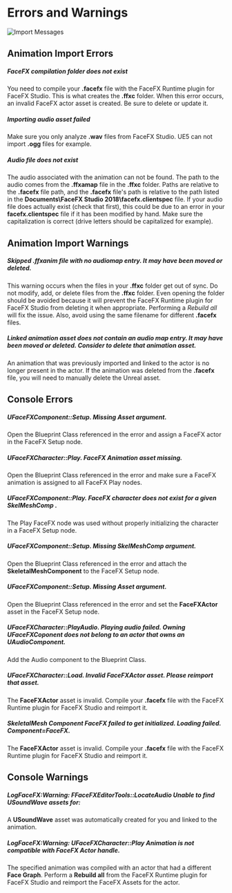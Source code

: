 Errors and Warnings
===================

![Import Messages](Images/ImportMessageDialog.png)

Animation Import Errors
-----------------------

##### FaceFX compilation folder does not exist

You need to compile your **.facefx** file with the FaceFX Runtime plugin for FaceFX Studio. This is what creates the **.ffxc** folder. When this error occurs, an invalid FaceFX actor asset is created. Be sure to delete or update it.

##### Importing audio asset failed

Make sure you only analyze **.wav** files from FaceFX Studio. UE5 can not import **.ogg** files for example.

##### Audio file does not exist

The audio associated with the animation can not be found. The path to the audio comes from the **.ffxamap** file in the **.ffxc** folder. Paths are relative to the **.facefx** file path, and the **.facefx** file's path is relative to the path listed in the **Documents\FaceFX Studio 2018\facefx.clientspec** file. If your audio file does actually exist (check that first), this could be due to an error in your **facefx.clientspec** file if it has been modified by hand. Make sure the capitalization is correct (drive letters should be capitalized for example).

Animation Import Warnings
-------------------------

##### Skipped **.ffxanim** file with no audiomap entry. It may have been moved or deleted.

This warning occurs when the files in your **.ffxc** folder get out of sync. Do not modify, add, or delete files from the **.ffxc** folder. Even opening the folder should be avoided because it will prevent the FaceFX Runtime plugin for FaceFX Studio from deleting it when appropriate. Performing a *Rebuild all* will fix the issue. Also, avoid using the same filename for different **.facefx** files.

##### Linked animation asset does not contain an audio map entry. It may have been moved or deleted. Consider to delete that animation asset.

An animation that was previously imported and linked to the actor is no longer present in the actor. If the animation was deleted from the **.facefx** file, you will need to manually delete the Unreal asset.  

Console Errors
--------------

##### UFaceFXComponent::Setup. Missing Asset argument.

Open the Blueprint Class referenced in the error and assign a FaceFX actor in the FaceFX Setup node.

##### UFaceFXCharacter::Play. FaceFX Animation asset missing.

Open the Blueprint Class referenced in the error and make sure a FaceFX animation is assigned to all FaceFX Play nodes.

##### UFaceFXComponent::Play. FaceFX character does not exist for a given SkelMeshComp <None>.

The Play FaceFX node was used without properly initializing the character in a FaceFX Setup node.

##### UFaceFXComponent::Setup. Missing SkelMeshComp argument.

Open the Blueprint Class referenced in the error and attach the **SkeletalMeshComponent** to the FaceFX Setup node.

##### UFaceFXComponent::Setup. Missing Asset argument.

Open the Blueprint Class referenced in the error and set the **FaceFXActor** asset in the FaceFX Setup node.

##### UFaceFXCharacter::PlayAudio. Playing audio failed. Owning **UFaceFXCoponent** does not belong to an actor that owns an **UAudioComponent**.

Add the Audio component to the Blueprint Class.

##### UFaceFXCharacter::Load. Invalid FaceFXActor asset. Please reimport that asset.

The **FaceFXActor** asset is invalid. Compile your **.facefx** file with the FaceFX Runtime plugin for FaceFX Studio and reimport it.

##### SkeletalMesh Component FaceFX failed to get initialized. Loading failed. Component=FaceFX.

The **FaceFXActor** asset is invalid. Compile your **.facefx** file with the FaceFX Runtime plugin for FaceFX Studio and reimport it.

Console Warnings
----------------

##### LogFaceFX:Warning: FFaceFXEditorTools::LocateAudio Unable to find **USoundWave** assets for:

A **USoundWave** asset was automatically created for you and linked to the animation.

##### LogFaceFX:Warning: UFaceFXCharacter::Play Animation is not compatible with FaceFX Actor handle.

The specified animation was compiled with an actor that had a different **Face Graph**. Perform a **Rebuild all** from the FaceFX Runtime plugin for FaceFX Studio and reimport the FaceFX Assets for the actor.
